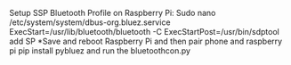 Setup SSP Bluetooth Profile on Raspberry Pi:
Sudo nano /etc/system/system/dbus-org.bluez.service
ExecStart=/usr/lib/bluetooth/bluetooth -C
ExecStartPost=/usr/bin/sdptool add SP
*Save and reboot Raspberry Pi and then pair phone and raspberry pi
pip install pybluez
and run the bluetoothcon.py
